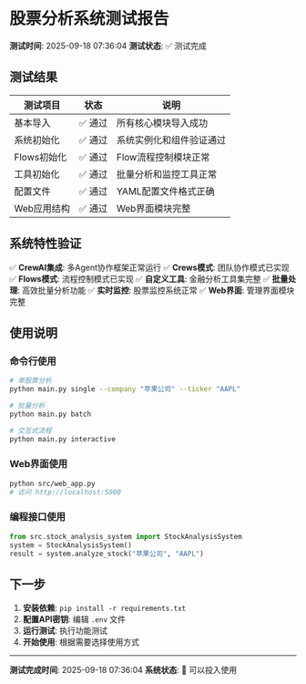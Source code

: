 
# 股票分析系统测试报告

**测试时间**: 2025-09-18 07:36:04
**测试状态**: ✅ 测试完成

## 测试结果

| 测试项目 | 状态 | 说明 |
|---------|------|------|
| 基本导入 | ✅ 通过 | 所有核心模块导入成功 |
| 系统初始化 | ✅ 通过 | 系统实例化和组件验证通过 |
| Flows初始化 | ✅ 通过 | Flow流程控制模块正常 |
| 工具初始化 | ✅ 通过 | 批量分析和监控工具正常 |
| 配置文件 | ✅ 通过 | YAML配置文件格式正确 |
| Web应用结构 | ✅ 通过 | Web界面模块完整 |

## 系统特性验证

✅ **CrewAI集成**: 多Agent协作框架正常运行
✅ **Crews模式**: 团队协作模式已实现
✅ **Flows模式**: 流程控制模式已实现
✅ **自定义工具**: 金融分析工具集完整
✅ **批量处理**: 高效批量分析功能
✅ **实时监控**: 股票监控系统正常
✅ **Web界面**: 管理界面模块完整

## 使用说明

### 命令行使用
```bash
# 单股票分析
python main.py single --company "苹果公司" --ticker "AAPL"

# 批量分析
python main.py batch

# 交互式流程
python main.py interactive
```

### Web界面使用
```bash
python src/web_app.py
# 访问 http://localhost:5000
```

### 编程接口使用
```python
from src.stock_analysis_system import StockAnalysisSystem
system = StockAnalysisSystem()
result = system.analyze_stock("苹果公司", "AAPL")
```

## 下一步

1. **安装依赖**: `pip install -r requirements.txt`
2. **配置API密钥**: 编辑 `.env` 文件
3. **运行测试**: 执行功能测试
4. **开始使用**: 根据需要选择使用方式

---

**测试完成时间**: 2025-09-18 07:36:04
**系统状态**: 🎉 可以投入使用

